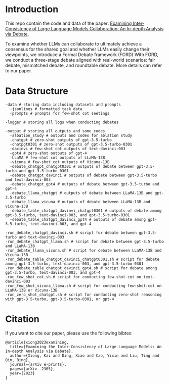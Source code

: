 # Introduction
This repo contain the code and data of the paper: [Examining Inter-Consistency of Large Language Models Collaboration:
An In-depth Analysis via Debate](https://arxiv.org/abs/2305.11595).

To examine whether LLMs can collaborate to ultimately achieve a consensus for the shared goal and whether LLMs easily change their viewpoints, we introduce a Formal Debate framework (FORD) With FORD, we conduct a three-stage debate aligned with real-world scenarios: fair debate, mismatched debate, and roundtable debate. More details can refer to our paper.

# Data Structure
```shell
-data # storing data including datasets and prompts
  -jsonlines # formatted task data
  -prompts # prompts for few-shot cot seetings
  
-logger # storing all logs when conducting debates

-output # storing all outputs and some codes
  -albation_study # outputs and codes for ablation study
  -chatgpt # zero-shot outputs of gpt-3.5-turbo
  -chatpgt0301 # zero-shot outputs of gpt-3.5-turbo-0301
  -dacinvi # few-shot cot outputs of text-davinci-003
  -gpt4 # zero-shot outputs of gpt-4
  -LLaMA # few-shot cot outputs of LLaMA-13B
  -vicuna # few-shot cot outputs of Vicuna-13B
  -debate_chatgpt_chatgpt0301 # outputs of debate between gpt-3.5-turbo and gpt-3.5-turbo-0301
  -debate_chatgpt_davinci # outputs of debate between gpt-3.5-turbo and text-davinci-003
  -debate_chatgpt_gpt4 # outputs of debate between gpt-3.5-turbo and gpt-4
  -debate_llama_chatgpt # outputs of debate between LLaMA-13B and gpt-3.5-turbo
  -debate_llama_vicuna # outputs of debate between LLaMA-13B and vicuna-13B
  -debate_table_chatgpt_davinvi_chatgpt0301 # outputs of debate among gpt-3.5-turbo, text-davinci-003, and gpt-3.5-turbo-0301
  -debate_table_chatgpt_davinci_gpt4 # outputs of debate among gpt-3.5-turbo, text-davinci-003, and gpt-4

-run_debate_chatgpt_davinci.sh # script for debate between gpt-3.5-turbo and text-davinci-003
-run_debate_chatgpt_llama.sh # script for debate between gpt-3.5-turbo and LLaMA-13B
-run_debate_llama_vicuna.sh # script for debate between LLaMA-13B and Vicuna-13B
-run_debate_table_chatgpt_davinci_chatgpt0301.sh # script for debate among gpt-3.5-turbo, text-davinci-003, and gpt-3.5-turbo-0301
-run_debate_table_chatgpt_davinci_gpt4.sh # script for debate among gpt-3.5-turbo, text-davinci-003, and gpt-4
-run_few_shot_cot.sh # script for conducting few-shot-cot on text-davinci-003
-run_few_shot_vicuna_llama.sh # script for conducting few-shot-cot on LLaMA-13B or Vicuna-13B
-run_zero_shot_chatgpt.sh # script for conducting zero-shot reasoning with gpt-3.5-turbo, gpt-3.5-turbo-0301, or gpt-4
```

# Citation
If you want to cite our paper, please use the following bibtex:
```shell
@article{xiong2023examining,
  title={Examining the Inter-Consistency of Large Language Models: An In-depth Analysis via Debate},
  author={Xiong, Kai and Ding, Xiao and Cao, Yixin and Liu, Ting and Qin, Bing},
  journal={arXiv e-prints},
  pages={arXiv--2305},
  year={2023}
}
```



